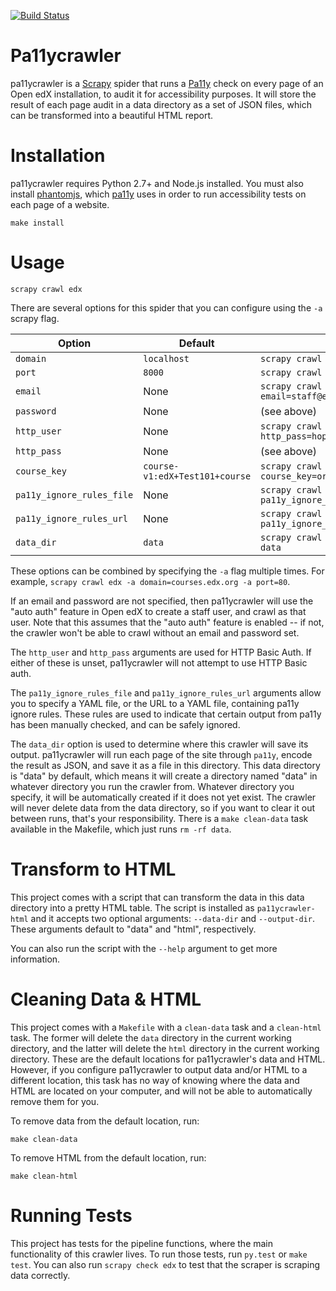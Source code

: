 [![Build Status](https://travis-ci.org/edx/pa11ycrawler.svg?branch=master)](https://travis-ci.org/edx/pa11ycrawler)

Pa11ycrawler
============

pa11ycrawler is a [Scrapy](http://doc.scrapy.org/en/latest/index.html)
spider that runs a [Pa11y](http://pa11y.org/) check on every page of an
Open edX installation, to audit it for accessibility purposes.
It will store the result of each page audit in a data directory as a set of
JSON files, which can be transformed into a beautiful HTML report.

Installation
============

pa11ycrawler requires Python 2.7+ and Node.js installed. You must also install
[phantomjs](http://phantomjs.org/), which [pa11y](http://pa11y.org/) uses
in order to run accessibility tests on each page of a website.

```
make install
```

Usage
=====

```
scrapy crawl edx
```

There are several options for this spider that you can configure using the
`-a` scrapy flag.

Option                    | Default                        | Example
------------------------- | ------------------------------ | -------
`domain`                  | `localhost`                    | `scrapy crawl edx -a domain=edx.org`
`port`                    | `8000`                         | `scrapy crawl edx -a port=8003`
`email`                   | None                           | `scrapy crawl edx -a email=staff@example.com -a password=edx`
`password`                | None                           | (see above)
`http_user`               | None                           | `scrapy crawl edx -a http_user=grace -a http_pass=hopper`
`http_pass`               | None                           | (see above)
`course_key`              | `course-v1:edX+Test101+course` | `scrapy crawl edx -a course_key=org/course/run`
`pa11y_ignore_rules_file` | None                           | `scrapy crawl edx -a pa11y_ignore_rules_file=/tmp/ignore.yaml`
`pa11y_ignore_rules_url`  | None                           | `scrapy crawl edx -a pa11y_ignore_rules_url=https://...`
`data_dir`                | `data`                         | `scrapy crawl edx -a data_dir=~/pa11y-data`

These options can be combined by specifying the `-a` flag multiple times.
For example, `scrapy crawl edx -a domain=courses.edx.org -a port=80`.

If an email and password are not specified, then pa11ycrawler will use the
"auto auth" feature in Open edX to create a staff user, and crawl as that user.
Note that this assumes that the "auto auth" feature is enabled -- if not, the
crawler won't be able to crawl without an email and password set.

The `http_user` and `http_pass` arguments are used for HTTP Basic Auth. If
either of these is unset, pa11ycrawler will not attempt to use HTTP Basic auth.

The `pa11y_ignore_rules_file` and `pa11y_ignore_rules_url` arguments
allow you to specify a YAML file, or the URL to a YAML file, containing
pa11y ignore rules. These rules are used to indicate that certain
output from pa11y has been manually checked, and can be safely ignored.

The `data_dir` option is used to determine where this crawler will save its
output. pa11ycrawler will run each page of the site through `pa11y`,
encode the result as JSON, and save it as a file in this directory.
This data directory is "data" by default, which means it will create a directory
named "data" in whatever directory you run the crawler from.
Whatever directory you specify, it will be automatically created if it does
not yet exist. The crawler will never delete data from the data directory,
so if you want to clear it out between runs, that's your responsibility.
There is a `make clean-data` task available in the Makefile, which just runs
`rm -rf data`.

Transform to HTML
=================

This project comes with a script that can transform the data in this
data directory into a pretty HTML table. The script is installed as
`pa11ycrawler-html` and it accepts two optional arguments: `--data-dir`
and `--output-dir`. These arguments default to "data"
and "html", respectively.

You can also run the script with the `--help` argument to get more information.

Cleaning Data & HTML
====================

This project comes with a `Makefile` with a `clean-data` task and a `clean-html`
task. The former will delete the `data` directory in the current working
directory, and the latter will delete the `html` directory in the current
working directory. These are the default locations for pa11ycrawler's data and
HTML. However, if you configure pa11ycrawler to output data and/or HTML
to a different location, this task has no way of knowing where
the data and HTML are located on your computer,
and will not be able to automatically remove them for you.

To remove data from the default location, run:
```
make clean-data
```
To remove HTML from the default location, run:
```
make clean-html
```

Running Tests
=============

This project has tests for the pipeline functions, where the main
functionality of this crawler lives. To run those tests, run `py.test` or
`make test`. You can also run `scrapy check edx` to test that the
scraper is scraping data correctly.
